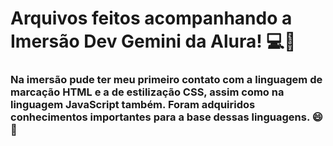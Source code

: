 # Arquivos feitos acompanhando a Imersão Dev Gemini da Alura! 💻🤖
### Na imersão pude ter meu primeiro contato com a linguagem de marcação HTML e a de estilização CSS, assim como na linguagem JavaScript também. Foram adquiridos conhecimentos importantes para a base dessas linguagens. 😄 🎊

